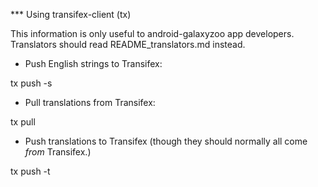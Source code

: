 *** Using transifex-client (tx)

This information is only useful to android-galaxyzoo app developers.
Translators should read README_translators.md instead.

* Push English strings to Transifex:

tx push -s

* Pull translations from Transifex:

tx pull

* Push translations to Transifex
  (though they should normally all come _from_ Transifex.)

tx push -t


